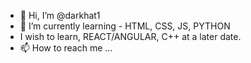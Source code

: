- 👋 Hi, I’m @darkhat1
- 🌱 I’m currently learning - HTML, CSS, JS, PYTHON
-    I wish to learn, REACT/ANGULAR, C++ at a later date.
- 📫 How to reach me ...

<!---
darkhat1/darkhat1 is a ✨ special ✨ repository because its `README.md` (this file) appears on your GitHub profile.
You can click the Preview link to take a look at your changes.
--->
